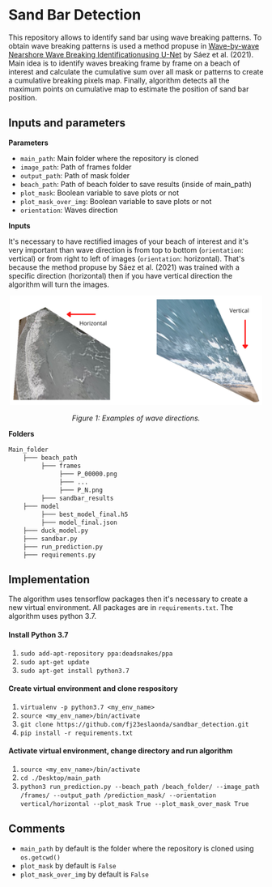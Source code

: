 # Sand Bar Detection

This repository allows to identify sand bar using wave breaking patterns. To obtain wave breaking patterns is used a method propuse in [Wave-by-wave Nearshore Wave Breaking Identificationusing U-Net](https://github.com/fj23eslaonda/Wave_by_Wave_Identification) by Sáez et al. (2021). Main idea is to identify waves breaking frame by frame on a beach of interest and calculate the cumulative sum over all mask or patterns to create a cumulative breaking pixels map. Finally, algorithm detects all the maximum points on cumulative map to estimate the position of sand bar position.

## Inputs and parameters
**Parameters**
- `main_path`: Main folder where the repository is cloned    
- `image_path`: Path of frames folder 
- `output_path`: Path of mask folder 
- `beach_path`: Path of beach folder to save results (inside of main_path)
- `plot_mask`: Boolean variable to save plots or not
- `plot_mask_over_img`: Boolean variable to save plots or not
- `orientation`: Waves direction 

**Inputs**

It's necessary to have rectified images of your beach of interest and it's very important than wave direction is from top to bottom (`orientation`: vertical) or from right to left of images (`orientation`: horizontal). That's because the method propuse by Sáez et al. (2021) was trained with a specific direction (horizontal) then if you have vertical direction the algorithm will turn the images.

<p align="center">
  <img src="figs/orientation.png"  width="500" />
</p>
<p align="center">
    <em>Figure 1: Examples of wave directions.</em>
</p>

**Folders**
```
Main_folder
    ├─── beach_path
         ├─── frames
              ├─── P_00000.png
              ├─── ...
              ├─── P_N.png
         ├─── sandbar_results
    ├─── model
         ├─── best_model_final.h5
         ├─── model_final.json
    ├─── duck_model.py
    ├─── sandbar.py
    ├─── run_prediction.py
    ├─── requirements.py
```    

## Implementation
The algorithm uses tensorflow packages then it's necessary to create a new virtual environment. All packages are in `requirements.txt`. The algorithm uses python 3.7.

#### Install Python 3.7
1. `sudo add-apt-repository ppa:deadsnakes/ppa`
2. `sudo apt-get update`
3. `sudo apt-get install python3.7`

#### Create virtual environment and clone respository
1. `virtualenv -p python3.7 <my_env_name>`
2. `source <my_env_name>/bin/activate`
3. `git clone https://github.com/fj23eslaonda/sandbar_detection.git`
4. `pip install -r requirements.txt`

#### Activate virtual environment, change directory and run algorithm
1. `source <my_env_name>/bin/activate`
2. `cd ./Desktop/main_path`
3. `python3 run_prediction.py --beach_path /beach_folder/ --image_path /frames/ --output_path /prediction_mask/ --orientation vertical/horizontal --plot_mask True --plot_mask_over_mask True`

## Comments
- `main_path` by default is the folder where the repository is cloned using `os.getcwd()`
- `plot_mask` by default is `False`
- `plot_mask_over_img` by default is `False`

